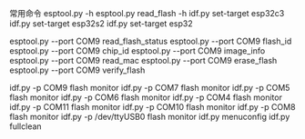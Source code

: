 常用命令
esptool.py -h
esptool.py read_flash -h
idf.py set-target esp32c3
idf.py set-target esp32s2
idf.py set-target esp32

esptool.py --port COM9 read_flash_status
esptool.py --port COM9 flash_id
esptool.py --port COM9 chip_id
esptool.py --port COM9 image_info
esptool.py --port COM9 read_mac
esptool.py --port COM9 erase_flash
esptool.py --port COM9 verify_flash

idf.py -p COM9 flash monitor
idf.py -p COM7 flash monitor
idf.py -p COM5 flash monitor
idf.py -p COM6 flash monitor
idf.py -p COM4 flash monitor
idf.py -p COM11 flash monitor
idf.py -p COM10 flash monitor
idf.py -p COM8 flash monitor
idf.py -p /dev/ttyUSB0 flash monitor
idf.py menuconfig
idf.py fullclean